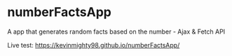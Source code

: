 # numberFactsApp
A app that generates random facts based on the number - Ajax &amp; Fetch API

Live test: https://kevinmighty98.github.io/numberFactsApp/
